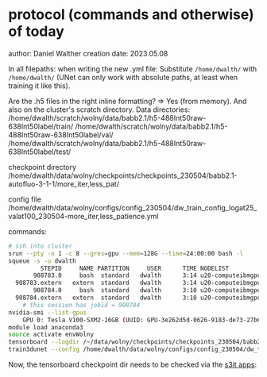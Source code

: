 # protocol (commands and otherwise) of today

author: Daniel Walther
creation date: 2023.05.08

In all filepaths: when writing the new .yml file: Substitute `/home/dwalth/` with `/home/dwalth/` (UNet can only work with absolute paths, at least when training it like this).

Are the .h5 files in the right inline formatting?
	=> Yes (from memory). And also on the cluster's scratch directory.
Data directories:
/home/dwalth/scratch/wolny/data/babb2.1/h5-488Int50raw-638Int50label/train/
/home/dwalth/scratch/wolny/data/babb2.1/h5-488Int50raw-638Int50label/val/
/home/dwalth/scratch/wolny/data/babb2.1/h5-488Int50raw-638Int50label/test/

checkpoint directory
/home/dwalth/data/wolny/checkpoints/checkpoints_230504/babb2.1-autofluo-3-1-1/more_iter,less_pat/

config file
/home/dwalth/data/wolny/configs/config_230504/dw_train_config_logat25_valat100_230504-more_iter,less_patience.yml

commands:
```bash
# ssh into cluster
srun --pty -n 1 -c 8 --gres=gpu --mem=128G --time=24:00:00 bash -l
squeue -s -u dwalth
         STEPID     NAME PARTITION     USER      TIME NODELIST
       908783.0     bash  standard   dwalth      3:14 u20-computeibmgpu-vesta6
  908783.extern   extern  standard   dwalth      3:14 u20-computeibmgpu-vesta6
       908784.0     bash  standard   dwalth      3:10 u20-computeibmgpu-vesta6
  908784.extern   extern  standard   dwalth      3:10 u20-computeibmgpu-vesta6
	# this session has jobid = 908784
nvidia-smi --list-gpus
	GPU 0: Tesla V100-SXM2-16GB (UUID: GPU-3e262d5d-0626-9183-de73-27b629371d47)
module load anaconda3
source activate envWolny
tensorboard --logdir /~/data/wolny/checkpoints/checkpoints_230504/babb2.1-autofluo-3-1-1/more_iter,less_pat/
train3dunet --config /home/dwalth/data/wolny/configs/config_230504/dw_train_config_logat25_valat100_230504-more_iter,less_patience.yml
```
Now, the tensorboard checkpoint dir needs to be checked via the [s3it apps](https://apps.s3it.uzh.ch/pun/sys/dashboard/batch_connect/sessions):
